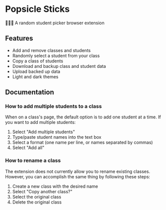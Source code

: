 # Popsicle Sticks

🙋🏾‍♂️ A random student picker browser extension

## Features

-   Add and remove classes and students
-   Randomly select a student from your class
-   Copy a class of students
-   Download and backup class and student data
-   Upload backed up data
-   Light and dark themes

## Documentation

### How to add multiple students to a class

When on a class's page, the default option is to add one student at a time. If you want to add multiple students:

1. Select "Add multiple students"
2. Type/paste student names into the text box
3. Select a format (one name per line, or names separated by commas)
4. Select "Add all"

### How to rename a class

The extension does not currently allow you to rename existing classes. However, you can accomplish the same thing by following these steps:

1. Create a new class with the desired name
2. Select "Copy another class?"
3. Select the original class
4. Delete the original class

